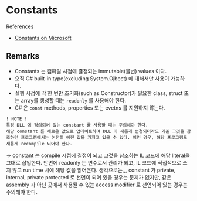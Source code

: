 # Constants

References
- [Constants on Microsoft](https://learn.microsoft.com/en-us/dotnet/csharp/programming-guide/classes-and-structs/constants)


## Remarks
- Constants 는 컴파일 시점에 결정되는 immutable(불변) values 이다.
- 오직 C# built-in type(excluding System.Ojbect) 에 대해서만 사용이 가능하다.
- 실행 시점에 딱 한 번만 초기화(such as Constructor)가 필요한 class, struct 또는 array를 생성할 때는 ```readonly``` 를 사용해야 한다.
- C# 은 ```const``` methods, properties 또는 evetns 를 지원하지 않는다.

```
! NOTE !
특정 DLL 에 정의되어 있는 constant 를 사용할 때는 주의해야 한다.
해당 constant 를 새로운 값으로 업데이트하여 DLL 이 새롭게 변경되더라도 기존 그것을 참조하던 프로그램에서는 여전히 예전 값을 가지고 있을 수 있다. 이런 경우, 해당 프로그램도 새롭게 recompile 되어야 한다. 
```
=> constant 는 compile 시점에 결정이 되고 그것을 참조하는 IL 코드에 해당 literal을 그대로 삽입한다. 반면에 readonly 는 변수로서 관리가 되고, IL 코드에 직접적으로 쓰지 않고 run time 시에 해당 값을 읽어온다. 생각으로는,,, constant 가 private, internal, private protected 로 선언이 되어 있을 경우는 문제가 없지만, 같은 assembly 가 아닌 곳에서 사용될 수 있는 access modifier 로 선언되어 있는 경우는 주의해야 한다.